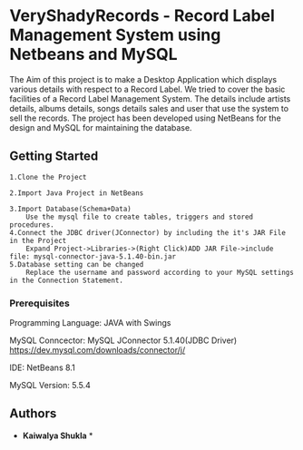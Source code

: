 # VeryShadyRecords - Record Label Management System using Netbeans and MySQL


The Aim of this project is to make a Desktop Application which
displays various details with respect to a Record Label. We tried to
cover the basic facilities of a Record Label Management System. The
details include artists details, albums details, songs details sales and
user that use the system to sell the records. The project has been
developed using NetBeans for the design and MySQL for maintaining
the database.

## Getting Started

	1.Clone the Project 

	2.Import Java Project in NetBeans
		
	3.Import Database(Schema+Data)
		Use the mysql file to create tables, triggers and stored procedures. 
	4.Connect the JDBC driver(JConnector) by including the it's JAR File in the Project
		Expand Project->Libraries->(Right Click)ADD JAR File->include file: mysql-connector-java-5.1.40-bin.jar
	5.Database setting can be changed
		Replace the username and password according to your MySQL settings in the Connection Statement.

### Prerequisites

Programming Language: JAVA with Swings


MySQL Conncector: MySQL JConnector 5.1.40(JDBC Driver) https://dev.mysql.com/downloads/connector/j/


IDE: NetBeans 8.1


MySQL Version: 5.5.4


## Authors

* **Kaiwalya Shukla** *



